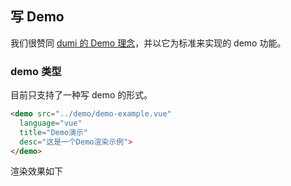 ## 写 Demo

我们很赞同 [dumi 的 Demo 理念](https://d.umijs.org/zh-CN/guide/demo-principle)，并以它为标准来实现的 demo 功能。

### demo 类型

目前只支持了一种写 demo 的形式。

```md
<demo src="../demo/demo-example.vue"
  language="vue"
  title="Demo演示"
  desc="这是一个Demo渲染示例">
</demo>
```

渲染效果如下
<demo src="../demo/demo-example.vue"
  language="vue"
  title="Demo演示"
  desc="这是一个Demo渲染示例">
</demo>
